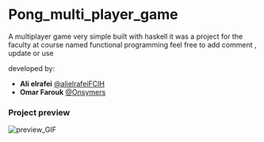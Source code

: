 # Pong_multi_player_game
A multiplayer game very simple built with haskell it was a project for the faculty at course named functional programming feel free to add comment , update or use

developed by:
- **Ali elrafei** [@alielrafeiFCIH](github.com/alielrafeiFCIH)
- **Omar Farouk** [@Onsymers](github.com/Onsymers)
### Project preview

![preview_GIF](https://media.giphy.com/media/mBenqoHgvGhq24Zvp6/giphy.gif)

